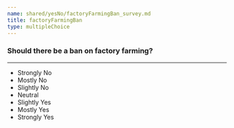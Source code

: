 ```yaml
---
name: shared/yesNo/factoryFarmingBan_survey.md
title: factoryFarmingBan
type: multipleChoice
---
```


### Should there be a ban on factory farming?

---

- Strongly No
- Mostly No
- Slightly No
- Neutral
- Slightly Yes
- Mostly Yes
- Strongly Yes


